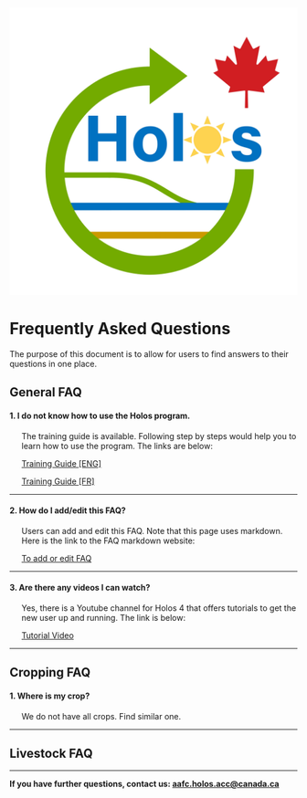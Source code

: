 <style>
div {
    margin-left: 1.5em;
}
</style>

<p align="center">
<img src="../../Images/logo.png" alt="Holos Logo" width="650"/>
<br>
</p>

# Frequently Asked Questions

The purpose of this document is to allow for users to find answers to their questions in one place. 
<br>

## General FAQ

#### 1. I do not know how to use the Holos program.
<div>
<p>The training guide is available. Following step by steps would help you to learn how to use the program. The links are below:

<a href="https://github.com/holos-aafc/Holos/blob/main/H.Content/Documentation/Training/Holos_4_Training_Guide.md">Training Guide [ENG]</a>

<a href="https://github.com/holos-aafc/Holos/blob/main/H.Content/Documentation/Training/Holos_4_Training_Guide-fr.md">Training Guide [FR]</a>
</P>
</div>

---

#### 2. How do I add/edit this FAQ?
<div>
<p> Users can add and edit this FAQ. Note that this page uses markdown. Here is the link to the FAQ markdown website: 

<a href="">To add or edit FAQ</a>
</p>
</div>

---

#### 3. Are there any videos I can watch?
<div>
<p> Yes, there is a Youtube channel for Holos 4 that offers tutorials to get the new user up and running. The link is below:

<a href="https://www.youtube.com/channel/UCHDORmZ73VICHzqm_yVpM_Q">Tutorial Video</a>
</p>
</div>

---

## Cropping FAQ

#### 1. Where is my crop?
<div>
We do not have all crops. Find similar one.
</div>

---

## Livestock FAQ

---

**If you have further questions, contact us: 
<a href = "aafc.holos.acc@canada.ca ">aafc.holos.acc@canada.ca</a>**